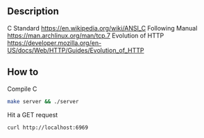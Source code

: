 ## Description

C Standard https://en.wikipedia.org/wiki/ANSI_C
Following Manual https://man.archlinux.org/man/tcp.7
Evolution of HTTP https://developer.mozilla.org/en-US/docs/Web/HTTP/Guides/Evolution_of_HTTP

## How to

Compile C

```bash
make server && ./server
```

Hit a GET request

```bash
curl http://localhost:6969
```
